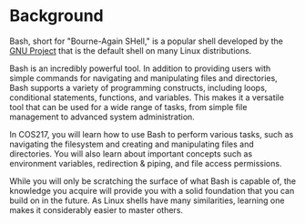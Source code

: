 # Background

Bash, short for "Bourne-Again SHell," is a popular shell developed by the [GNU Project](https://en.wikipedia.org/wiki/GNU\_Project) that is the default shell on many Linux distributions.&#x20;

Bash is an incredibly powerful tool. In addition to providing users with simple commands for navigating and manipulating files and directories, Bash supports a variety of programming constructs, including loops, conditional statements, functions, and variables. This makes it a versatile tool that can be used for a wide range of tasks, from simple file management to advanced system administration.&#x20;

In COS217, you will learn how to use Bash to perform various tasks, such as navigating the filesystem and creating and manipulating files and directories. You will also learn about important concepts such as environment variables, redirection & piping, and file access permissions.&#x20;

While you will only be scratching the surface of what Bash is capable of, the knowledge you acquire will provide you with a solid foundation that you can build on in the future. As Linux shells have many similarities, learning one makes it considerably easier to master others.
